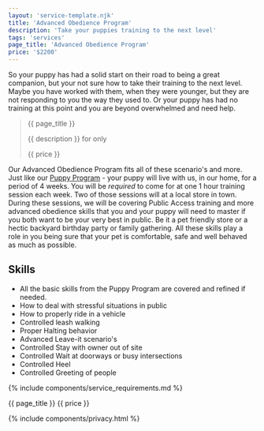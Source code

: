 ```yaml
---
layout: 'service-template.njk'
title: 'Advanced Obedience Program'
description: 'Take your puppies training to the next level'
tags: 'services'
page_title: 'Advanced Obedience Program'
price: '$2200'
---
```


So your puppy has had a solid start on their road to being a great companion, but your not sure how to take their training to the next level. Maybe you have worked with them, when they were younger, but they are not responding to you the way they used to. Or your puppy has had no training at this point and you are beyond overwhelmed and need help.

> {{ page_title }}
>
> {{ description }} for only
>
> {{ price }}

Our Advanced Obedience Program fits all of these scenario's and more. Just like our [Puppy Program](/services/puppy-program "Puppy Program") - your puppy will live with us, in our home, for a period of 4 weeks. You will be _required_ to come for at one 1 hour training session each week. Two of those sessions will at a local store in town. During these sessions, we will be covering Public Access training and more advanced obedience skills that you and your puppy will need to master if you both want to be your very best in public. Be it a pet friendly store or a hectic backyard birthday party or family gathering. All these skills play a role in you being sure that your pet is comfortable, safe and well behaved as much as possible.

## Skills
- All the basic skills from the Puppy Program are covered and refined if needed.
- How to deal with stressful situations in public
- How to properly ride in a vehicle
- Controlled leash walking
- Proper Halting behavior
- Advanced Leave-it scenario's
- Controlled Stay with owner out of site
- Controlled Wait at doorways or busy intersections
- Controlled Heel
- Controlled Greeting of people

{% include components/service_requirements.md %}

{{ page_title }} {{ price }}

{% include components/privacy.html %}
